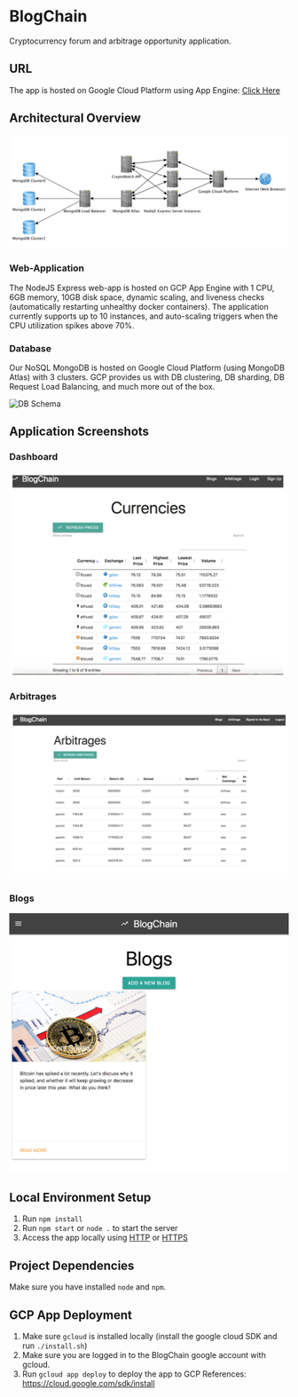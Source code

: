 # BlogChain
Cryptocurrency forum and arbitrage opportunity application.

## URL
The app is hosted on Google Cloud Platform using App Engine: [Click Here](https://dal-cloud-s2018-fiery-caldron.appspot.com/)

## Architectural Overview
![Architectural Overview](docs/architecture/architecture.png)

### Web-Application
The NodeJS Express web-app is hosted on GCP App Engine with 1 CPU, 6GB memory, 10GB disk space, dynamic scaling, and 
liveness checks (automatically restarting unhealthy docker containers). The application currently 
supports up to 10 instances, and auto-scaling triggers when the CPU utilization spikes above 70%.

### Database
Our NoSQL MongoDB is hosted on Google Cloud Platform (using MongoDB Atlas) with 3 clusters. GCP provides us 
with DB clustering, DB sharding, DB Request Load Balancing, and much more out of the box.

![DB Schema](docs/database/ERD.png)

## Application Screenshots

### Dashboard
![Dashboard](docs/screenshots/dashboard.png)

### Arbitrages
![Arbitrages](docs/screenshots/arbitrages.png)

### Blogs
![Blogs](docs/screenshots/blogs.png)

## Local Environment Setup
1. Run `npm install`
2. Run `npm start` or `node .` to start the server
3. Access the app locally using [HTTP](http://localhost:8080) or [HTTPS](https://localhost:8081)

## Project Dependencies
Make sure you have installed `node` and `npm`.

## GCP App Deployment
1. Make sure `gcloud` is installed locally (install the google cloud SDK and run `./install.sh`)
2. Make sure you are logged in to the BlogChain google account with gcloud.
3. Run `gcloud app deploy` to deploy the app to GCP
References: https://cloud.google.com/sdk/install
